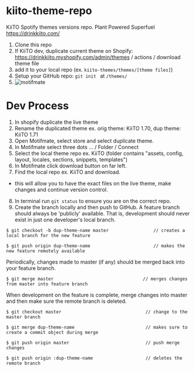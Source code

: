 # kiito-theme-repo

KiiTO Spotify themes versions repo.
Plant Powered Superfuel https://drinkkiito.com/

1) Clone this repo
2) If KiiTO dev, duplicate current theme on Shopify: https://drinkkiito.myshopify.com/admin/themes / actions / download theme file
3) add it to your local repo (ex. ```kiito-themes/themes/[theme files]```)
4) Setup your GitHub repo: ```git init ``` at ```/themes/```
5) ![motifmate](https://i.ibb.co/HngWHhs/connect-motifmate-to-local-repo.png)

# Dev Process

1) In shopify duplicate the live theme
2) Rename the duplicated theme ex. orig theme: KiiTO 1.70, dup theme: KiiTO 1.71
3) Open Motifmate, select store and select duplicate theme.
4) In Motifmate select three dots ... / Folder / Connect
5) Select the local theme repo ex. KiiTO (folder contains "assets, config, layout, locales, sections, snippets, templates")
6) In Motifmate click download button on far left.
7) Find the local repo ex. KiiTO and download.
- this will allow you to have the exact files on the live theme, make changes and continue version control.
8) In terminal run ```git status``` to ensure you are on the correct repo.
9) Create the branch locally and then push to GitHub. A feature branch should always be 'publicly' available. That is, development should never exist in just one developer's local branch.

```
$ git checkout -b dup-theme-name master                 // creates a local branch for the new feature
```

```
$ git push origin dup-theme-name                        // makes the new feature remotely available
```

Periodically, changes made to master (if any) should be merged back into your feature branch.

`$ git merge master                                  // merges changes from master into feature branch`

When development on the feature is complete, merge changes into master and then make sure the remote branch is deleted.

`$ git checkout master                                // change to the master branch` 

`$ git merge dup-theme-name                           // makes sure to create a commit object during merge`

`$ git push origin master                             // push merge changes`

`$ git push origin :dup-theme-name                    // deletes the remote branch`